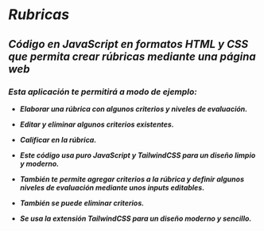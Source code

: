 # **_Rubricas_**

## **_Código en JavaScript en formatos HTML y CSS que permita crear rúbricas mediante una página web_**

### **_Esta aplicación te permitirá a modo de ejemplo:_**

- **_Elaborar una rúbrica con algunos criterios y niveles de evaluación._**
  
- **_Editar y eliminar algunos criterios existentes._**

- **_Calificar en la rúbrica._**
  
- **_Este código usa puro JavaScript y TailwindCSS para un diseño limpio y moderno._**

- **_También te permite agregar criterios a la rúbrica y definir algunos niveles de evaluación mediante unos inputs editables._**
  
- **_También se puede eliminar criterios._**
  
- **_Se usa la extensión TailwindCSS para un diseño moderno y sencillo._**
